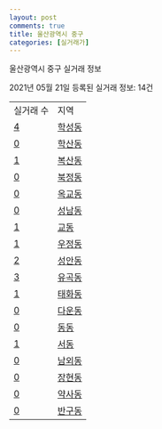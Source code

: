 ```yaml
---
layout: post
comments: true
title: 울산광역시 중구
categories: [실거래가]
---
```


울산광역시 중구 실거래 정보

2021년 05월 21일 등록된 실거래 정보: 14건


<table>
  <tr>
    <td>실거래 수</td>
    <td>지역</td>
  </tr>

  
  <tr>
    <td><a href="3111010100.html">4</a></td>
    <td><a href="3111010100.html">학성동</a></td>
  </tr>
    

  <tr>
    <td><a href="3111010200.html">0</a></td>
    <td><a href="3111010200.html">학산동</a></td>
  </tr>
    

  <tr>
    <td><a href="3111010300.html">1</a></td>
    <td><a href="3111010300.html">복산동</a></td>
  </tr>
    

  <tr>
    <td><a href="3111010400.html">0</a></td>
    <td><a href="3111010400.html">북정동</a></td>
  </tr>
    

  <tr>
    <td><a href="3111010500.html">0</a></td>
    <td><a href="3111010500.html">옥교동</a></td>
  </tr>
    

  <tr>
    <td><a href="3111010600.html">0</a></td>
    <td><a href="3111010600.html">성남동</a></td>
  </tr>
    

  <tr>
    <td><a href="3111010700.html">1</a></td>
    <td><a href="3111010700.html">교동</a></td>
  </tr>
    

  <tr>
    <td><a href="3111010800.html">1</a></td>
    <td><a href="3111010800.html">우정동</a></td>
  </tr>
    

  <tr>
    <td><a href="3111010900.html">2</a></td>
    <td><a href="3111010900.html">성안동</a></td>
  </tr>
    

  <tr>
    <td><a href="3111011000.html">3</a></td>
    <td><a href="3111011000.html">유곡동</a></td>
  </tr>
    

  <tr>
    <td><a href="3111011100.html">1</a></td>
    <td><a href="3111011100.html">태화동</a></td>
  </tr>
    

  <tr>
    <td><a href="3111011200.html">0</a></td>
    <td><a href="3111011200.html">다운동</a></td>
  </tr>
    

  <tr>
    <td><a href="3111011300.html">0</a></td>
    <td><a href="3111011300.html">동동</a></td>
  </tr>
    

  <tr>
    <td><a href="3111011400.html">1</a></td>
    <td><a href="3111011400.html">서동</a></td>
  </tr>
    

  <tr>
    <td><a href="3111011500.html">0</a></td>
    <td><a href="3111011500.html">남외동</a></td>
  </tr>
    

  <tr>
    <td><a href="3111011600.html">0</a></td>
    <td><a href="3111011600.html">장현동</a></td>
  </tr>
    

  <tr>
    <td><a href="3111011700.html">0</a></td>
    <td><a href="3111011700.html">약사동</a></td>
  </tr>
    

  <tr>
    <td><a href="3111011800.html">0</a></td>
    <td><a href="3111011800.html">반구동</a></td>
  </tr>
    


</table>
    